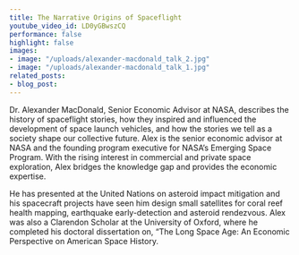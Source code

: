 ```yaml
---
title: The Narrative Origins of Spaceflight
youtube_video_id: LD0yGBwszCQ
performance: false
highlight: false
images:
- image: "/uploads/alexander-macdonald_talk_2.jpg"
- image: "/uploads/alexander-macdonald_talk_1.jpg"
related_posts:
- blog_post: 
---
```


Dr. Alexander MacDonald, Senior Economic Advisor at NASA, describes the history of spaceflight stories, how they inspired and influenced the development of space launch vehicles, and how the stories we tell as a society shape our collective future. Alex is the senior economic advisor at NASA and the founding program executive for NASA’s Emerging Space Program. With the rising interest in commercial and private space exploration, Alex bridges the knowledge gap and provides the economic expertise.

He has presented at the United Nations on asteroid impact mitigation and his spacecraft projects have seen him design small satellites for coral reef health mapping, earthquake early-detection and asteroid rendezvous. Alex was also a Clarendon Scholar at the University of Oxford, where he completed his doctoral dissertation on, “The Long Space Age: An Economic Perspective on American Space History.
